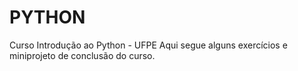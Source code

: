 # PYTHON
Curso Introdução ao Python - UFPE
Aqui segue alguns exercícios e miniprojeto de conclusão do curso.
